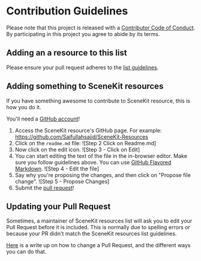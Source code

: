 # Contribution Guidelines

Please note that this project is released with a [Contributor Code of Conduct](code-of-conduct.md). By participating in this project you agree to abide by its terms.

## Adding an a resource to this list

Please ensure your pull request adheres to the [list guidelines](pull_request_template.md).


## Adding something to SceneKit resources

If you have something awesome to contribute to SceneKit resource, this is how you do it.

You'll need a [GitHub account](https://github.com/join)!

1. Access the SceneKit resource's GitHub page. For example: https://github.com/Saifullahsajid/SceneKit-Resources
2. Click on the `readme.md` file: ![Step 2 Click on Readme.md]
3. Now click on the edit icon. ![Step 3 - Click on Edit]
4. You can start editing the text of the file in the in-browser editor. Make sure you follow guidelines above. You can use [GitHub Flavored Markdown](https://help.github.com/articles/github-flavored-markdown/). ![Step 4 - Edit the file]
5. Say why you're proposing the changes, and then click on "Propose file change". ![Step 5 - Propose Changes]
6. Submit the [pull request](https://help.github.com/articles/using-pull-requests/)!

## Updating your Pull Request

Sometimes, a maintainer of SceneKit resources list will ask you to edit your Pull Request before it is included. This is normally due to spelling errors or because your PR didn't match the SceneKit resources list guidelines.

[Here](https://github.com/RichardLitt/knowledge/blob/master/github/amending-a-commit-guide.md) is a write up on how to change a Pull Request, and the different ways you can do that.
